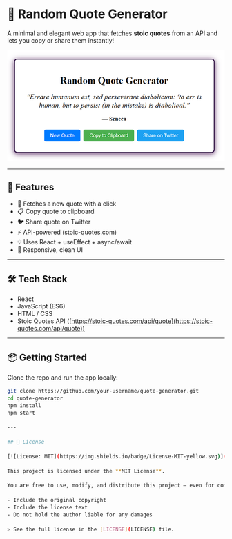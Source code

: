 # 🧠 Random Quote Generator

A minimal and elegant web app that fetches **stoic quotes** from an API and lets you copy or share them instantly!

![screenshot](./src/assets/appScreenshot.png)

---

## 🚀 Features

- 🔄 Fetches a new quote with a click
- 📋 Copy quote to clipboard
- 🐦 Share quote on Twitter
- ⚡ API-powered (stoic-quotes.com)
- 💡 Uses React + useEffect + async/await
- 🎨 Responsive, clean UI

---

## 🛠️ Tech Stack

- React
- JavaScript (ES6)
- HTML / CSS
- Stoic Quotes API ([https://stoic-quotes.com/api/quote](https://stoic-quotes.com/api/quote))

---

## 📦 Getting Started

Clone the repo and run the app locally:

```bash
git clone https://github.com/your-username/quote-generator.git
cd quote-generator
npm install
npm start

---

## 📝 License

[![License: MIT](https://img.shields.io/badge/License-MIT-yellow.svg)](https://opensource.org/licenses/MIT)

This project is licensed under the **MIT License**.

You are free to use, modify, and distribute this project — even for commercial purposes — as long as you:

- Include the original copyright
- Include the license text
- Do not hold the author liable for any damages

> See the full license in the [LICENSE](LICENSE) file.


